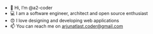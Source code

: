 - 👋 Hi, I’m @a2-coder
- 💻 I am a software engineer, architect and open source enthusiast
- 😍 I love designing and developing web applications
- 📫 You can reach me on arjunatlast.coder@gmail.com
